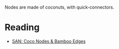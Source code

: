 Nodes are made of coconuts, with quick-connectors.


Reading
=======

  * [SAN: Coco Nodes & Bamboo Edges][1]

[1]: https://feklee.github.io/san/notes/117bf77c-e5ba-11e9-9ada-000c296198cf/
